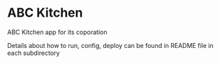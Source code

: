 # ABC Kitchen

ABC Kitchen app for its coporation

Details about how to run, config, deploy can be found in README file in each subdirectory
